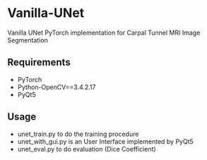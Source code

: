 # Vanilla-UNet
Vanilla UNet PyTorch implementation for Carpal Tunnel MRI Image Segmentation

## Requirements
- PyTorch
- Python-OpenCV==3.4.2.17
- PyQt5
## Usage
- unet_train.py to do the training procedure
- unet_with_gui.py is an User Interface implemented by PyQt5
- unet_eval.py to do evaluation (Dice Coefficient)
